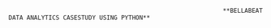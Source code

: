                                                                **BELLABEAT DATA ANALYTICS CASESTUDY USING PYTHON**

                                                               
